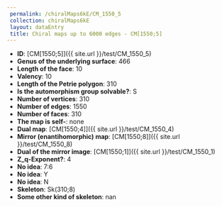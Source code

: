 ```yaml
--- 
 permalink: /chiralMaps6kE/CM_1550_5 
 collection: chiralMaps6kE
 layout: dataEntry
 title: Chiral maps up to 6000 edges - CM[1550;5]
---
```


- **ID**: [CM[1550;5]]({{ site.url }}/test/CM_1550_5)
- **Genus of the underlying surface**: 466
- **Length of the face**: 10
- **Valency**: 10
- **Length of the Petrie polygon**: 310
- **Is the automorphism group solvable?**: S
- **Number of vertices**: 310
- **Number of edges**: 1550
- **Number of faces**: 310
- **The map is self-**: none
- **Dual map**: [CM[1550;4]]({{ site.url }}/test/CM_1550_4)
- **Mirror (enantihomorphic) map**: [CM[1550;8]]({{ site.url }}/test/CM_1550_8)
- **Dual of the mirror image**: [CM[1550;1]]({{ site.url }}/test/CM_1550_1)
- **Z_q-Exponent?**: 4
- **No idea**:  7:6
- **No idea**: Y
- **No idea**: N
- **Skeleton**: Sk(310;8)
- **Some other kind of skeleton**: nan
